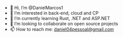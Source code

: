 - 👋 Hi, I’m @DanielMarcos1
- 👀 I’m interested in back-end, cloud and CP
- 🌱 I’m currently learning Rust, .NET and ASP.NET
- 💞️ I’m looking to collaborate on open source projects
- 📫 How to reach me: daniel04pessoal@gmail.com

<!---
DanielMarcos1/DanielMarcos1 is a ✨ special ✨ repository because its `README.md` (this file) appears on your GitHub profile.
You can click the Preview link to take a look at your changes.
--->
